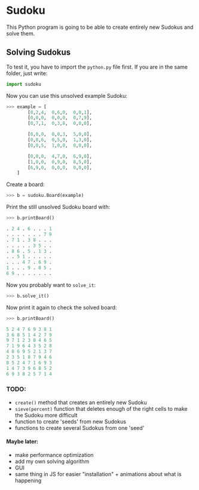 # Sudoku

This Python program is going to be able to create entirely new Sudokus and solve them.

## Solving Sudokus
To test it, you have to import the `python.py` file first. 
If you are in the same folder, just write:
```python
import sudoku
```

Now you can use this unsolved example Sudoku:

```python
>>> example = [
		[0,2,4,	 0,6,0,  0,0,1],
		[0,0,0,  0,0,0,  0,7,9],
		[0,7,1,  0,3,8,  0,0,0],

		[0,0,0,  0,0,3,  5,0,0],
		[0,8,6,  0,5,0,  1,3,0],
		[0,0,5,  1,0,0,  0,0,0],

		[0,0,0,  4,7,0,  6,9,0],
		[1,0,0,  0,9,0,  8,5,0],
		[6,9,0,  0,0,0,  0,0,0],
	]
```
Create a board:
```python
>>> b = sudoku.Board(example)
```
Print the still unsolved Sudoku board with:

```python
>>> b.printBoard()

. 2 4 . 6 . . . 1
. . . . . . . 7 9
. 7 1 . 3 8 . . .
. . . . . 3 5 . .
. 8 6 . 5 . 1 3 .
. . 5 1 . . . . .
. . . 4 7 . 6 9 .
1 . . . 9 . 8 5 .
6 9 . . . . . . .
```
Now you probably want to `solve_it`:
```python
>>> b.solve_it()
```
Now print it again to check the solved board:
```python
>>> b.printBoard()

5 2 4 7 6 9 3 8 1
3 6 8 5 1 4 2 7 9
9 7 1 2 3 8 4 6 5
7 1 9 6 4 3 5 2 8
4 8 6 9 5 2 1 3 7
2 3 5 1 8 7 9 4 6
8 5 2 4 7 1 6 9 3
1 4 7 3 9 6 8 5 2
6 9 3 8 2 5 7 1 4
```

### TODO:
- `create()` method that creates an entirely new Sudoku
- `sieve(percent)` function that deletes enough of the right cells to make the Sudoku more difficult
- function to create 'seeds' from new Sudokus
- functions to create several Sudokus from one 'seed'

#### Maybe later:
- make performance optimization
- add my own solving algorithm
- GUI
- same thing in JS for easier "installation" + animations about what is happening
